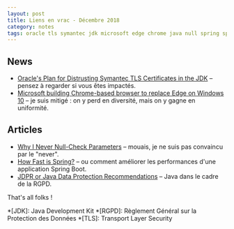 ```yaml
---
layout: post
title: Liens en vrac - Décembre 2018
category: notes
tags: oracle tls symantec jdk microsoft edge chrome java null spring spring-boot rgpd gdpr
---
```


## News
* [Oracle's Plan for Distrusting Symantec TLS Certificates in the JDK](https://blogs.oracle.com/java-platform-group/jdk-distrusting-symantec-tls-certificates)
  – pensez à regarder si vous êtes impactés.
* [Microsoft building Chrome-based browser to replace Edge on Windows 10](https://thehackernews.com/2018/12/edge-browser-anaheim-chromium.html)
  – je suis mitigé : on y perd en diversité, mais on y gagne en uniformité.

## Articles
* [Why I Never Null-Check Parameters](https://dzone.com/articles/why-i-never-null-check-parameters)
  – mouais, je ne suis pas convaincu par le "never".
* [How Fast is Spring?](https://spring.io/blog/2018/12/12/how-fast-is-spring)
  – ou comment améliorer les performances d'une application Spring Boot.
* [JDPR or Java Data Protection Recommendations](https://dzone.com/articles/jdpr-java-data-protection-recommendations)
  – Java dans le cadre de la RGPD.

That's all folks !

*[JDK]: Java Development Kit
*[RGPD]: Règlement Général sur la Protection des Données
*[TLS]: Transport Layer Security
